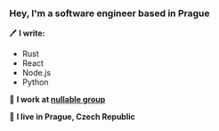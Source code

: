 ### Hey, I'm a software engineer based in Prague

🖊️ **I write:**
- Rust
- React
- Node.js
- Python

👔 **I work at [nullable group](https://nullable.group)**

📍 **I live in Prague, Czech Republic**
